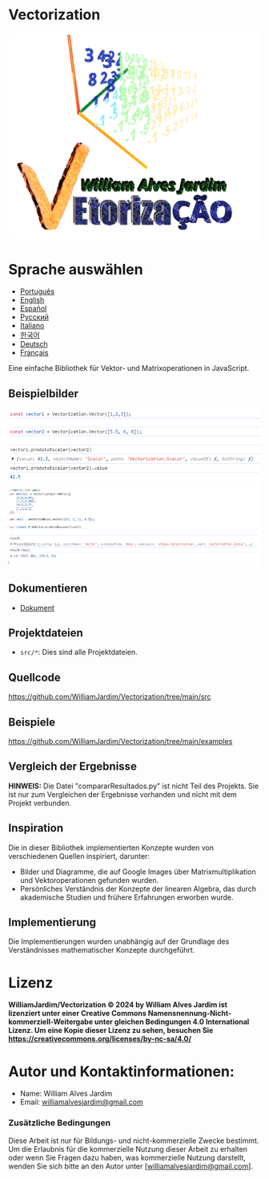 # Vectorization
![Project logo](https://github.com/WilliamJardim/Vectorization/blob/main/imagens/logo512x512.png)

# Sprache auswählen
* [Português](README-Portugues.md)
* [English](README-English.md)
* [Español](README-Español.md)
* [Русский](README-Русский.md)
* [Italiano](README-Italiano.md)
* [한국어](README-한국어.md)
* [Deutsch](README-Deutsch.md)
* [Français](README-Français.md)

Eine einfache Bibliothek für Vektor- und Matrixoperationen in JavaScript.

## Beispielbilder
![Beispiel 1 - Skalarprodukt zwischen zwei Vektoren](https://github.com/WilliamJardim/Vectorization/blob/main/imagens/exemplos/exemplo1.png)
![Beispiel 2 - Skalarprodukt zwischen einer Matrix und einem Vektor](https://github.com/WilliamJardim/Vectorization/blob/main/imagens/exemplos/exemplo2.png)

## Dokumentieren
* [Dokument](../Docs/docs-main.md)

## Projektdateien
- `src/*`: Dies sind alle Projektdateien.

## Quellcode
https://github.com/WilliamJardim/Vectorization/tree/main/src

## Beispiele
https://github.com/WilliamJardim/Vectorization/tree/main/examples

## Vergleich der Ergebnisse
**HINWEIS:** Die Datei "compararResultados.py" ist nicht Teil des Projekts. Sie ist nur zum Vergleichen der Ergebnisse vorhanden und nicht mit dem Projekt verbunden.

## Inspiration
Die in dieser Bibliothek implementierten Konzepte wurden von verschiedenen Quellen inspiriert, darunter:
- Bilder und Diagramme, die auf Google Images über Matrixmultiplikation und Vektoroperationen gefunden wurden.
- Persönliches Verständnis der Konzepte der linearen Algebra, das durch akademische Studien und frühere Erfahrungen erworben wurde.

## Implementierung
Die Implementierungen wurden unabhängig auf der Grundlage des Verständnisses mathematischer Konzepte durchgeführt.

# Lizenz
**WilliamJardim/Vectorization © 2024 by William Alves Jardim ist lizenziert unter einer Creative Commons Namensnennung-Nicht-kommerziell-Weitergabe unter gleichen Bedingungen 4.0 International Lizenz. Um eine Kopie dieser Lizenz zu sehen, besuchen Sie https://creativecommons.org/licenses/by-nc-sa/4.0/**

# Autor und Kontaktinformationen:
 - Name: William Alves Jardim
 - Email: williamalvesjardim@gmail.com

### Zusätzliche Bedingungen
Diese Arbeit ist nur für Bildungs- und nicht-kommerzielle Zwecke bestimmt. Um die Erlaubnis für die kommerzielle Nutzung dieser Arbeit zu erhalten oder wenn Sie Fragen dazu haben, was kommerzielle Nutzung darstellt, wenden Sie sich bitte an den Autor unter [williamalvesjardim@gmail.com].